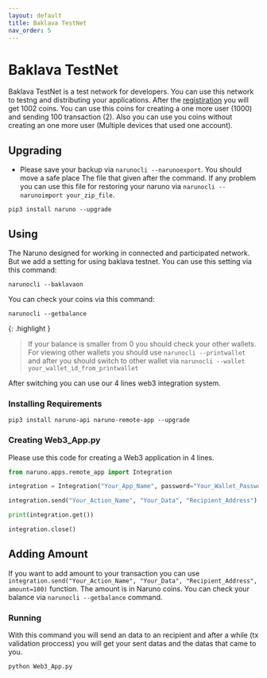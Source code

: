 ```yaml
---
layout: default
title: Baklava TestNet
nav_order: 5
---
```


# Baklava TestNet

Baklava TestNet is a test network for developers. You can use this network to testng and distributing your applications. After the [registiration](https://naruno.org/baklava-testnet/) you will get 1002 coins. You can use this coins for creating a one more user (1000) and sending 100 transaction (2). Also you can use you coins without creating an one more user (Multiple devices that used one account).

## Upgrading

- Please save your backup via `narunocli --narunoexport`. You should move a safe place The file that given after the command. If any problem you can use this file for restoring your naruno via `narunocli --narunoimport your_zip_file`.

```console
pip3 install naruno --upgrade
```

## Using

The Naruno designed for working in connected and participated network. But we add a setting for using baklava testnet. You can use this setting via this command:

```console
narunocli --baklavaon
```

You can check your coins via this command:

```console
narunocli --getbalance
```

{: .highlight }

> If your balance is smaller from 0 you should check your other wallets. For viewing other wallets you should use `narunocli --printwallet` and after you should switch to other wallet via `narunocli --wallet your_wallet_id_from_printwallet`

After switching you can use our 4 lines web3 integration system.

### Installing Requirements

```console
pip3 install naruno-api naruno-remote-app --upgrade
```

### Creating Web3_App.py

Please use this code for creating a Web3 application in 4 lines.

```python
from naruno.apps.remote_app import Integration

integration = Integration("Your_App_Name", password="Your_Wallet_Password")

integration.send("Your_Action_Name", "Your_Data", "Recipient_Address")

print(integration.get())

integration.close()
```

## Adding Amount

If you want to add amount to your transaction you can use `integration.send("Your_Action_Name", "Your_Data", "Recipient_Address", amount=100)` function. The amount is in Naruno coins. You can check your balance via `narunocli --getbalance` command.

### Running

With this command you will send an data to an recipient and after a while (tx validation proccess) you will get your sent datas and the datas that came to you.

```console
python Web3_App.py
```
